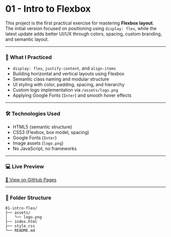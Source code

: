 # 01 - Intro to Flexbox

This project is the first practical exercise for mastering **Flexbox layout**.  
The initial version focused on positioning using `display: flex`, while the latest update adds better UI/UX through colors, spacing, custom branding, and semantic layout.

---

### 🧠 What I Practiced

- `display: flex`, `justify-content`, and `align-items`
- Building horizontal and vertical layouts using Flexbox
- Semantic class naming and modular structure
- UI styling with color, padding, spacing, and hierarchy
- Custom logo implementation via `/assets/logo.png`
- Applying Google Fonts (`Inter`) and smooth hover effects

---

### 🛠️ Technologies Used

- HTML5 (semantic structure)
- CSS3 (Flexbox, box model, spacing)
- Google Fonts (`Inter`)
- Image assets (`logo.png`)
- No JavaScript, no frameworks

---

### 💻 Live Preview

[🔗 View on GitHub Pages](https://cholidmawardi.github.io/frontend-learning-journey/02-flexbox/01-intro-flex/)

---

### 📁 Folder Structure

```text
01-intro-flex/
├── assets/
│   └── logo.png
├── index.html
├── style.css
└── README.md